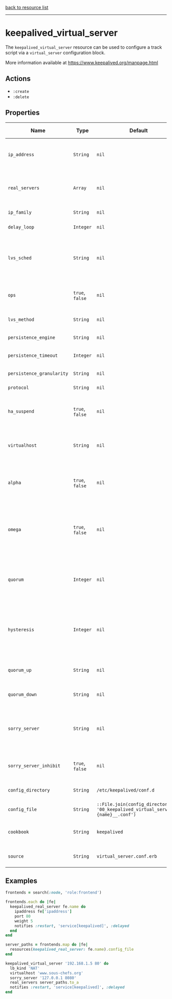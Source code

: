 [back to resource list](https://github.com/sous-chefs/keepalived#resources)

---

# keepalived_virtual_server

The `keepalived_virtual_server` resource can be used to configure a track script via a `virtual_server` configuration block.

More information available at <https://www.keepalived.org/manpage.html>

## Actions

- `:create`
- `:delete`

## Properties

| Name        | Type        |  Default | Description | Allowed Values |
------------- | ----------- | -------- | ----------- | -------------- |
| `ip_address` | `String` | `nil` | Name Property, IPaddress + Port of the server, eg: `192.168.1.1 80`| |
| `real_servers` | `Array` | `nil` | Real Servers this is a virtual server for, will use include to load their files | |
| `ip_family` | `String` | `nil` | IP family for a fwmark service | `inet`, `inet6` |
| `delay_loop` | `Integer` | `nil` | delay timer for checker polling | |
| `lvs_sched` | `String` | `nil` | LVS scheduler | `rr`, `wrr`, `lc`, `wlc`, `lblc`, `sh`, `mh`, `dh`, `fo`, `ovf`, `lblcr`, `sed`, `nq` |
| `ops` | `true`, `false` | `nil` | Enable One-Packet-Scheduling for UDP | |
| `lvs_method` | `String` | `nil` | Default LVS forwarding method | `NAT`, `DR` |
| `persistence_engine` | `String` | `nil` | LVS persistence engine name | `sip` |
| `persistence_timeout` | `Integer` | `nil` | LVS persistence timeout in seconds | |
| `persistence_granularity` | `String` | `nil` | LVS granularity mask | |
| `protocol` | `String` | `nil` | L4 protocol | `TCP`, `UDP`, `SCTP` |
| `ha_suspend` | `true`, `false` | `nil` | If VS IP address is not set, suspend healthchecker's activity| |
| `virtualhost` | `String` | `nil` | Default VirtualHost string for HTTP_GET or SSL_GET | |
| `alpha` | `true`, `false` | `nil` | On daemon startup assume that all RSs are down and healthchecks failed| |
| `omega` | `true`, `false` | `nil` | On daemon shutdown consider quorum and RS down notifiers for execution, where appropriate | |
| `quorum` | `Integer` | `nil` | Minimum total weight of all live servers in the pool necessary to operate VS with no quality regression | |
| `hysteresis` | `Integer` | `nil` | Tolerate this much weight units compared to the nominal quorum, when considering quorum gain or loss | |
| `quorum_up` | `String` | `nil` | Script to execute when quorum is gained | |
| `quorum_down` | `String` | `nil` | Script to execute when quorum is lost | |
| `sorry_server` | `String` | `nil` | If a sorry server is configured, all real servers will be brought down when the quorum is not achieved| |
| `sorry_server_inhibit` | `true`, `false` | `nil` | applies inhibit_on_failure behaviour to the sorry_server | |
| `config_directory` | `String` | `/etc/keepalived/conf.d` | directory for the config file to reside in | |
| `config_file` | `String` | `::File.join(config_directory, '00_keepalived_virtual_server__#{name}__.conf')` | full path to the config file | |
| `cookbook` | `String` | `keepalived` | Which cookbook to look in for the template | |
| `source` | `String` | `virtual_server.conf.erb` | Name of the template to render | |

## Examples

```ruby
frontends = search(:node, 'role:frontend')

frontends.each do |fe|
  keepalived_real_server fe.name do
    ipaddress fe['ipaddress']
    port 80
    weight 5
    notifies :restart, 'service[keepalived]', :delayed
  end
end

server_paths = frontends.map do |fe|
  resources(keepalived_real_server: fe.name).config_file
end

keepalived_virtual_server '192.168.1.5 80' do
  lb_kind 'NAT'
  virtualhost 'www.sous-chefs.org'
  sorry_server '127.0.0.1 8080'
  real_servers server_paths.to_a
  notifies :restart, 'service[keepalived]', :delayed
end
```

